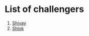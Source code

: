# List of challengers
1. [Shivay](https://github.com/shivaylamba)
2. [Shlok](https://github.com/shloksuman)